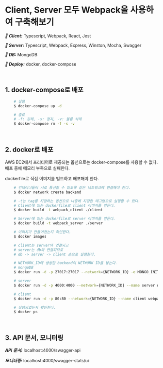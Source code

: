 # Client, Server 모두 Webpack을 사용하여 구축해보기

**_📌 Client:_** Typescript, Webpack, React, Jest

**_📌 Server:_** Typescript, Webpack, Express, Winston, Mocha, Swagger

**_📌 DB:_** MongoDB

**_📌 Deploy:_** docker, docker-compose

&nbsp;

## 1. docker-compose로 배포

```bash
    # 실행
    $ docker-compose up -d

    # 종료
    # -f: 강제, -s: 정지, -v: 볼륨 삭제
    $ docker-compose rm -f -s -v
```

&nbsp;

## 2. docker로 배포

AWS EC2에서 프리티어로 제공되는 옵션으로는 docker-compose를 사용할 수 없다. 배포 중에 메모리 부족으로 실패한다.

dockerfile로 직접 이미지를 빌드하고 배포해야 한다.

```bash
    # 컨테이너들이 서로 통신할 수 있도록 같은 네트워크에 연결해야 한다.
    $ docker network create backend

    # -t는 tag를 지정하는 옵션으로 나중에 지정한 태그명으로 실행할 수 있다.
    # Client에 있는 dockerfile로 client 이미지를 만든다.
    $ docker build -t webpack_client ./client

    # Server에 있는 dockerfile로 server 이미지를 만든다.
    $ docker build -t webpack_server ./server

    # 이미지가 만들어졌는지 확인한다.
    $ docker images

    # client는 server와 연결되고
    # server는 db와 연결되므로
    # db -> server -> client 순으로 실행한다.

    # NETWORK_ID에 생성한 backend의 NETWORK ID를 넣는다.
    # mongoDB
    $ docker run -d -p 27017:27017 --network={NETWORK_ID} -e MONGO_INITDB_ROOT_USERNAME=todo MONGO_INITDB_ROOT_PASSWORD=1234 --name mongo mongo

    # server
    $ docker run -d -p 4000:4000 --network={NETWORK_ID} --name server webpack_server

    # client
    $ docker run -d -p 80:80 --network={NETWORK_ID} --name client webpack_client

    # 실행되었는지 확인한다.
    $ docker ps
```

&nbsp;

## 3. API 문서, 모니터링

**_API 문서:_** localhost:4000/swagger-api

**_모니터링:_** localhost:4000/swagger-stats/ui
